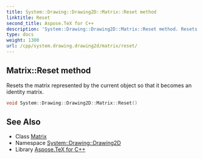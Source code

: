 ```yaml
---
title: System::Drawing::Drawing2D::Matrix::Reset method
linktitle: Reset
second_title: Aspose.TeX for C++
description: 'System::Drawing::Drawing2D::Matrix::Reset method. Resets the matrix represented by the current object so that it becomes an identity matrix in C++.'
type: docs
weight: 1300
url: /cpp/system.drawing.drawing2d/matrix/reset/
---
```

## Matrix::Reset method


Resets the matrix represented by the current object so that it becomes an identity matrix.

```cpp
void System::Drawing::Drawing2D::Matrix::Reset()
```

## See Also

* Class [Matrix](../)
* Namespace [System::Drawing::Drawing2D](../../)
* Library [Aspose.TeX for C++](../../../)
